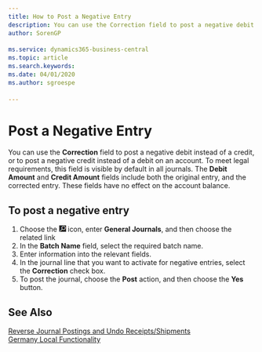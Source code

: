 ```yaml
---
title: How to Post a Negative Entry
description: You can use the Correction field to post a negative debit instead of a credit, or to post a negative credit instead of a debit on an account. To meet legal requirements in Germany, this field is visible by default in all journals. The Debit Amount and Credit Amount fields include both the original entry, and the corrected entry.
author: SorenGP

ms.service: dynamics365-business-central
ms.topic: article
ms.search.keywords:
ms.date: 04/01/2020
ms.author: sgroespe

---
```

# Post a Negative Entry
You can use the **Correction** field to post a negative debit instead of a credit, or to post a negative credit instead of a debit on an account. To meet legal requirements, this field is visible by default in all journals. The **Debit Amount** and **Credit Amount** fields include both the original entry, and the corrected entry. These fields have no effect on the account balance.  

## To post a negative entry  

1.  Choose the ![Search for Page or Report](../../media/ui-search/search_small.png "Search for Page or Report icon") icon, enter **General Journals**, and then choose the related link  
2.  In the **Batch Name** field, select the required batch name.  
3.  Enter information into the relevant fields.  
4.  In the journal line that you want to activate for negative entries, select the **Correction** check box.  
5.  To post the journal, choose the **Post** action, and then choose the **Yes** button.  

## See Also  
[Reverse Journal Postings and Undo Receipts/Shipments](../../finance-how-reverse-journal-posting.md)  
[Germany Local Functionality](germany-local-functionality.md)
